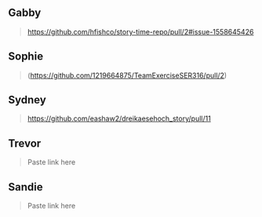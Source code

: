 ## Gabby
> https://github.com/hfishco/story-time-repo/pull/2#issue-1558645426
## Sophie 
> (https://github.com/1219664875/TeamExerciseSER316/pull/2)
## Sydney 
> https://github.com/eashaw2/dreikaesehoch_story/pull/11
## Trevor 
> Paste link here
## Sandie
> Paste link here
